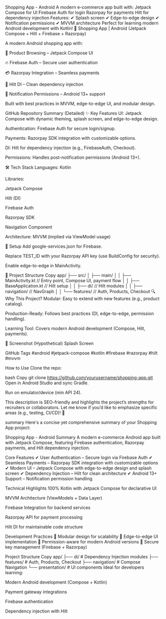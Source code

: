 Shopping App - Android  A modern e-commerce app built with:  Jetpack Compose for UI  Firebase Auth for login  Razorpay for payments  Hilt for dependency injection  Features: ✔ Splash screen ✔ Edge-to-edge design ✔ Notification permissions ✔ MVVM architecture  Perfect for learning modern Android development with Kotlin!
📱 Shopping App | Android (Jetpack Compose + Hilt + Firebase + Razorpay)

A modern Android shopping app with:

🛒 Product Browsing – Jetpack Compose UI

🔥 Firebase Auth – Secure user authentication

💳 Razorpay Integration – Seamless payments

🧩 Hilt DI – Clean dependency injection

🔔 Notification Permissions – Android 13+ support

Built with best practices in MVVM, edge-to-edge UI, and modular design.

GitHub Repository Summary (Detailed)
✨ Key Features
UI: Jetpack Compose with dynamic theming, splash screen, and edge-to-edge design.

Authentication: Firebase Auth for secure login/signup.

Payments: Razorpay SDK integration with customizable options.

DI: Hilt for dependency injection (e.g., FirebaseAuth, Checkout).

Permissions: Handles post-notification permissions (Android 13+).

🛠 Tech Stack
Languages: Kotlin

Libraries:

Jetpack Compose

Hilt (DI)

Firebase Auth

Razorpay SDK

Navigation Component

Architecture: MVVM (implied via ViewModel usage)

🚀 Setup
Add google-services.json for Firebase.

Replace TEST_ID with your Razorpay API key (use BuildConfig for security).

Enable edge-to-edge in MainActivity.

📂 Project Structure
Copy
app/
├── src/
│   ├── main/
│   │   ├── MainActivity.kt   // Entry point, Compose UI, payment flow
│   │   ├── BaseApplication.kt // Hilt setup
│   │   ├── di/               // Hilt modules
│   │   ├── navigation/       // NavGraph
│   │   └── features/         // Auth, Products, Checkout
🔍 Why This Project?
Modular: Easy to extend with new features (e.g., product catalog).

Production-Ready: Follows best practices (DI, edge-to-edge, permission handling).

Learning Tool: Covers modern Android development (Compose, Hilt, payments).

📸 Screenshot (Hypothetical)
Splash Screen

GitHub Tags
#android #jetpack-compose #kotlin #firebase #razorpay #hilt #mvvm

How to Use
Clone the repo:

bash
Copy
git clone https://github.com/yourusername/shopping-app.git
Open in Android Studio and sync Gradle.

Run on emulator/device (min API 24).

This description is SEO-friendly and highlights the project’s strengths for recruiters or collaborators. Let me know if you’d like to emphasize specific areas (e.g., testing, CI/CD)! 🚀

summary
Here's a concise yet comprehensive summary of your Shopping App project:

Shopping App - Android Summary
A modern e-commerce Android app built with Jetpack Compose, featuring Firebase authentication, Razorpay payments, and Hilt dependency injection.

Core Features
✔ User Authentication – Secure login via Firebase Auth
✔ Seamless Payments – Razorpay SDK integration with customizable options
✔ Modern UI – Jetpack Compose with edge-to-edge design and splash screen
✔ Dependency Injection – Hilt for clean architecture
✔ Android 13+ Support – Notification permission handling

Technical Highlights
100% Kotlin with Jetpack Compose for declarative UI

MVVM Architecture (ViewModels + Data Layer)

Firebase Integration for backend services

Razorpay API for payment processing

Hilt DI for maintainable code structure

Development Practices
🔹 Modular design for scalability
🔹 Edge-to-edge UI implementation
🔹 Permission-aware for modern Android versions
🔹 Secure key management (Firebase + Razorpay)

Project Structure
Copy
app/
├── di/               # Dependency Injection modules
├── features/         # Auth, Products, Checkout
├── navigation/       # Compose Navigation
└── presentation/     # UI components
Ideal for developers learning:

Modern Android development (Compose + Kotlin)

Payment gateway integrations

Firebase authentication

Dependency injection with Hilt
